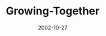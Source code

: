 ---
layout: music 
title: "Growing-Together"
series: "The Art of Growth"
date: 2002-10-27 
description: "There is an art to growth. Learn to grow up and not just old."
audio: "http://s3.amazonaws.com/crossroadsaudiomessages/Growing Together.mp3"
audio-duration: "40:04"
src: "http://www.crossroads.net/players/media/mediumHz/DefaultVideoImage.jpg"
---